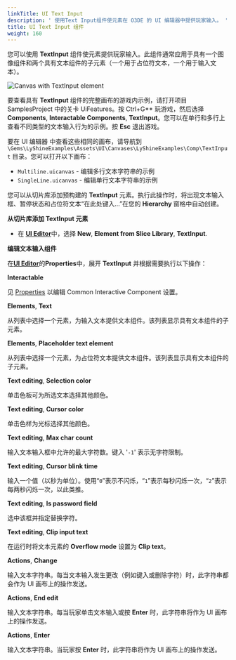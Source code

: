 ```yaml
---
linkTitle: UI Text Input
description: ' 使用Text Input组件使元素在 O3DE 的 UI 编辑器中提供玩家输入。 '
title: UI Text Input 组件
weight: 160
---
```


您可以使用 **TextInput** 组件使元素提供玩家输入。此组件通常应用于具有一个图像组件和两个具有文本组件的子元素（一个用于占位符文本，一个用于输入文本）。

![Canvas with TextInput element](/images/user-guide/interactivity/user-interface/components/interactive/ui-editor-components-textinput.png)

要查看具有 **TextInput** 组件的完整画布的游戏内示例，请打开项目 SamplesProject 中的关卡 UiFeatures。按 Ctrl+G** 玩游戏，然后选择 **Components**, **Interactable Components**, **TextInput**。您可以在单行和多行上查看不同类型的文本输入行为的示例。按 **Esc** 退出游戏。

要在 UI 编辑器 中查看这些相同的画布，请导航到 `\Gems\LyShineExamples\Assets\UI\Canvases\LyShineExamples\Comp\TextInput` 目录。您可以打开以下画布：
+ `Multiline.uicanvas` - 编辑多行文本字符串的示例
+ `SingleLine.uicanvas` - 编辑单行文本字符串的示例

您可以从切片库添加预构建的 **TextInput** 元素。执行此操作时，将出现文本输入框、暂停状态和占位符文本“在此处键入...”在您的 **Hierarchy** 窗格中自动创建。

**从切片库添加 TextInput 元素**
+ 在 [**UI Editor**](/docs/user-guide/interactivity/user-interface/editor)中，选择 **New**, **Element from Slice Library**, **TextInput**.

**编辑文本输入组件**

在[**UI Editor**](/docs/user-guide/interactivity/user-interface/editor)的**Properties**中，展开 **TextInput** 并根据需要执行以下操作：

**Interactable**

见 [Properties](properties) 以编辑 Common Interactive Component 设置。

**Elements**, **Text**

从列表中选择一个元素，为输入文本提供文本组件。该列表显示具有文本组件的子元素。

**Elements**, **Placeholder text element**

从列表中选择一个元素，为占位符文本提供文本组件。该列表显示具有文本组件的子元素。

**Text editing**, **Selection color**

单击色板可为所选文本选择其他颜色。

**Text editing**, **Cursor color**

单击色样为光标选择其他颜色。

**Text editing**, **Max char count**

输入文本输入框中允许的最大字符数。键入 '`-1`' 表示无字符限制。

**Text editing**, **Cursor blink time**

输入一个值（以秒为单位）。使用“`0`”表示不闪烁，“`1`”表示每秒闪烁一次，“`2`”表示每两秒闪烁一次，以此类推。

**Text editing**, **Is password field**

选中该框并指定替换字符。

**Text editing**, **Clip input text**

在运行时将文本元素的 **Overflow mode** 设置为 **Clip text**。

**Actions**, **Change**

输入文本字符串。每当文本输入发生更改（例如键入或删除字符）时，此字符串都会作为 UI 画布上的操作发送。

**Actions**, **End edit**

输入文本字符串。每当玩家单击文本输入或按 **Enter** 时，此字符串将作为 UI 画布上的操作发送。

**Actions**, **Enter**

输入文本字符串。当玩家按 **Enter** 时，此字符串将作为 UI 画布上的操作发送。
